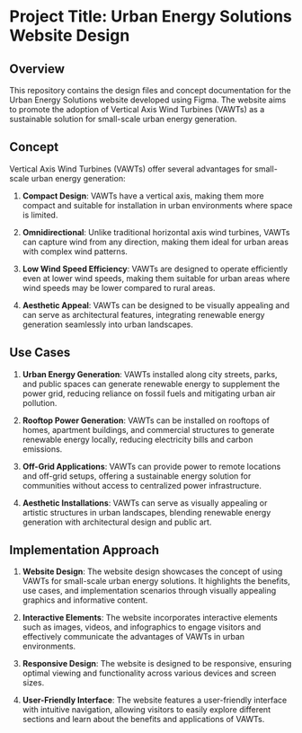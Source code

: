 # Project Title: Urban Energy Solutions Website Design

## Overview

This repository contains the design files and concept documentation for the Urban Energy Solutions website developed using Figma. The website aims to promote the adoption of Vertical Axis Wind Turbines (VAWTs) as a sustainable solution for small-scale urban energy generation.

## Concept

Vertical Axis Wind Turbines (VAWTs) offer several advantages for small-scale urban energy generation:

1. **Compact Design**: VAWTs have a vertical axis, making them more compact and suitable for installation in urban environments where space is limited.

2. **Omnidirectional**: Unlike traditional horizontal axis wind turbines, VAWTs can capture wind from any direction, making them ideal for urban areas with complex wind patterns.

3. **Low Wind Speed Efficiency**: VAWTs are designed to operate efficiently even at lower wind speeds, making them suitable for urban areas where wind speeds may be lower compared to rural areas.

4. **Aesthetic Appeal**: VAWTs can be designed to be visually appealing and can serve as architectural features, integrating renewable energy generation seamlessly into urban landscapes.

## Use Cases

1. **Urban Energy Generation**: VAWTs installed along city streets, parks, and public spaces can generate renewable energy to supplement the power grid, reducing reliance on fossil fuels and mitigating urban air pollution.

2. **Rooftop Power Generation**: VAWTs can be installed on rooftops of homes, apartment buildings, and commercial structures to generate renewable energy locally, reducing electricity bills and carbon emissions.

3. **Off-Grid Applications**: VAWTs can provide power to remote locations and off-grid setups, offering a sustainable energy solution for communities without access to centralized power infrastructure.

4. **Aesthetic Installations**: VAWTs can serve as visually appealing or artistic structures in urban landscapes, blending renewable energy generation with architectural design and public art.

## Implementation Approach

1. **Website Design**: The website design showcases the concept of using VAWTs for small-scale urban energy solutions. It highlights the benefits, use cases, and implementation scenarios through visually appealing graphics and informative content.

2. **Interactive Elements**: The website incorporates interactive elements such as images, videos, and infographics to engage visitors and effectively communicate the advantages of VAWTs in urban environments.

3. **Responsive Design**: The website is designed to be responsive, ensuring optimal viewing and functionality across various devices and screen sizes.

4. **User-Friendly Interface**: The website features a user-friendly interface with intuitive navigation, allowing visitors to easily explore different sections and learn about the benefits and applications of VAWTs.
